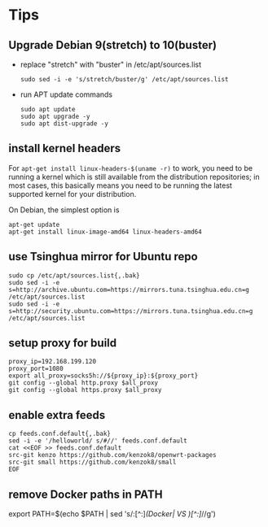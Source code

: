 # Tips

## Upgrade Debian 9(stretch) to 10(buster)

* replace "stretch" with "buster" in /etc/apt/sources.list

      sudo sed -i -e 's/stretch/buster/g' /etc/apt/sources.list

* run APT update commands

      sudo apt update
      sudo apt upgrade -y
      sudo apt dist-upgrade -y

## install kernel headers

For `apt-get install linux-headers-$(uname -r)` to work, you need to be running a kernel which is still available from the distribution repositories; in most cases, this basically means you need to be running the latest supported kernel for your distribution.

On Debian, the simplest option is
```
apt-get update
apt-get install linux-image-amd64 linux-headers-amd64
```

## use Tsinghua mirror for Ubuntu repo

    sudo cp /etc/apt/sources.list{,.bak}
    sudo sed -i -e s=http://archive.ubuntu.com=https://mirrors.tuna.tsinghua.edu.cn=g /etc/apt/sources.list
    sudo sed -i -e s=http://security.ubuntu.com=https://mirrors.tuna.tsinghua.edu.cn=g /etc/apt/sources.list

## setup proxy for build

    proxy_ip=192.168.199.120
    proxy_port=1080
    export all_proxy=socks5h://${proxy_ip}:${proxy_port}
    git config --global http.proxy $all_proxy
    git config --global https.proxy $all_proxy

## enable extra feeds

```
cp feeds.conf.default{,.bak}
sed -i -e '/helloworld/ s/#//' feeds.conf.default
cat <<EOF >> feeds.conf.default
src-git kenzo https://github.com/kenzok8/openwrt-packages
src-git small https://github.com/kenzok8/small
EOF
```

## remove Docker paths in PATH
export PATH=$(echo $PATH | sed 's/:[^:]*\(Docker\| VS \)[^:]*//g')
